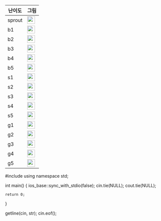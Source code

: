 | 난이도 | 그림 |
|-----| ----- |
| sprout | <img height="25px" width="25px" src="https://static.solved.ac/tier_small/sprout.svg"/> |
| b1 | <img height="25px" width="25px" src="https://static.solved.ac/tier_small/5.svg"/> |
| b2 | <img height="25px" width="25px" src="https://static.solved.ac/tier_small/4.svg"/> |
| b3 | <img height="25px" width="25px" src="https://static.solved.ac/tier_small/3.svg"/> |
| b4 | <img height="25px" width="25px" src="https://static.solved.ac/tier_small/2.svg"/> |
| b5 | <img height="25px" width="25px" src="https://static.solved.ac/tier_small/1.svg"/> |
| s1 | <img height="25px" width="25px" src="https://static.solved.ac/tier_small/10.svg"/> |
| s2 | <img height="25px" width="25px" src="https://static.solved.ac/tier_small/9.svg"/> |
| s3 | <img height="25px" width="25px" src="https://static.solved.ac/tier_small/8.svg"/> |
| s4 | <img height="25px" width="25px" src="https://static.solved.ac/tier_small/7.svg"/> |
| s5 | <img height="25px" width="25px" src="https://static.solved.ac/tier_small/6.svg"/> |
| g1 | <img height="25px" width="25px" src="https://static.solved.ac/tier_small/15.svg"/> |
| g2 | <img height="25px" width="25px" src="https://static.solved.ac/tier_small/14.svg"/> |
| g3 | <img height="25px" width="25px" src="https://static.solved.ac/tier_small/13.svg"/> |
| g4 | <img height="25px" width="25px" src="https://static.solved.ac/tier_small/12.svg"/> |
| g5 | <img height="25px" width="25px" src="https://static.solved.ac/tier_small/11.svg"/> |

#include <iostream>
using namespace std;

int main()
{
    ios_base::sync_with_stdio(false); cin.tie(NULL); cout.tie(NULL);

    return 0;
}

getline(cin, str);
cin.eof();